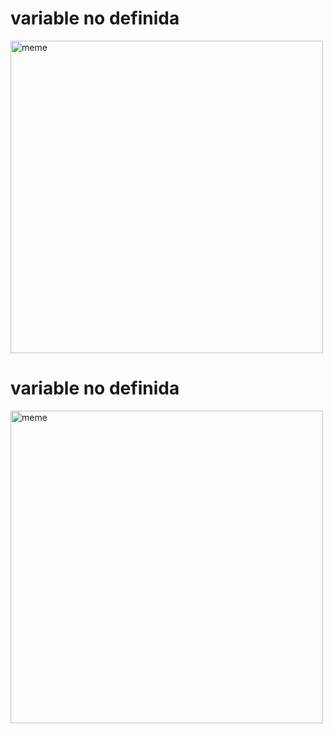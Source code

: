 <h1>variable no definida</h1> <img src="https://i.redd.it/j4yh2ct6n6ea1.png" alt="meme" width="500" height="500"></img><h1>variable no definida</h1> <img src="https://i.redd.it/2c7345affpca1.jpg" alt="meme" width="500" height="500"></img>
